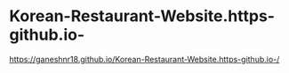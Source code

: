 # Korean-Restaurant-Website.https-github.io-
https://ganeshnr18.github.io/Korean-Restaurant-Website.https-github.io-/
